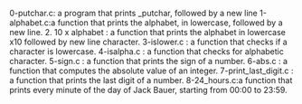0-putchar.c: a program that prints _putchar, followed by a new line
1-alphabet.c:a function that prints the alphabet, in lowercase, followed by a new line.
2. 10 x alphabet : a function that prints the alphabet in lowercase x10 followed by new line character.
3-islower.c : a function that checks if a character is lowercase.
4-isalpha.c : a function that checks for alphabetic character.
5-sign.c :  a function that prints the sign of a number.
6-abs.c :  a function that computes the absolute value of an integer.
7-print_last_digit.c : a function that prints the last digit of a number.
8-24_hours.c:a function that prints every minute of the day of Jack Bauer, starting from 00:00 to 23:59.

